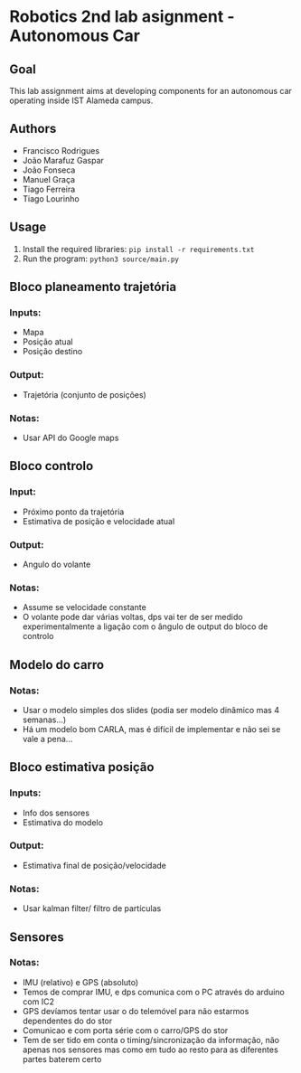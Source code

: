 # Robotics 2nd lab asignment - Autonomous Car 

## Goal
This lab assignment aims at developing components for an autonomous car operating inside IST Alameda campus. 

## Authors
- Francisco Rodrigues
- João Marafuz Gaspar
- João Fonseca
- Manuel Graça
- Tiago Ferreira
- Tiago Lourinho

## Usage
1. Install the required libraries: `pip install -r requirements.txt`
2. Run the program: `python3 source/main.py`

## Bloco planeamento trajetória

### Inputs: 
- Mapa
- Posição atual
- Posição destino

### Output:
- Trajetória (conjunto de posições)

### Notas:
- Usar API do Google maps

## Bloco controlo

### Input:
- Próximo ponto da trajetória
- Estimativa de posição e velocidade atual

### Output: 
- Angulo do volante

### Notas: 
- Assume se velocidade constante
- O volante pode dar várias voltas, dps vai ter de ser medido experimentalmente a ligação com o ângulo de output do bloco de controlo 

## Modelo do carro

### Notas:
- Usar o modelo simples dos slides (podia ser modelo dinâmico mas 4 semanas...)
- Há um modelo bom CARLA, mas é difícil de implementar e não sei se vale a pena...

## Bloco estimativa posição

### Inputs: 
- Info dos sensores
- Estimativa do modelo

### Output:
- Estimativa final de posição/velocidade

### Notas:
- Usar kalman filter/ filtro de partículas


## Sensores

### Notas:
- IMU (relativo) e GPS (absoluto)
- Temos de comprar IMU, e dps comunica com o PC através do arduino com IC2
- GPS devíamos tentar usar o do telemóvel para não estarmos dependentes do do stor
- Comunicao e com porta série com o carro/GPS do stor
- Tem de ser tido em conta o timing/sincronização da informação, não apenas nos sensores mas como em tudo ao resto para as diferentes partes baterem certo
